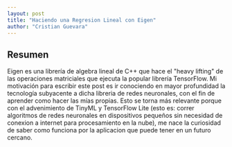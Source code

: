 ```yaml
---
layout: post
title: "Haciendo una Regresion Lineal con Eigen"
author: "Cristian Guevara"
---
```


## Resumen

Eigen es una librería de algebra lineal de C++ que hace el "heavy lifting" de las operaciones matriciales que ejecuta la popular librería TensorFlow. Mi motivación para escribir este post es ir conociendo en mayor profundidad la tecnología subyacente a dicha libreria de redes neuronales, con el fin de aprender como hacer las mías propias. Esto se torna más relevante porque con el advenimiento de TinyML y TensorFlow Lite (esto es: correr algoritmos de redes neuronales en dispositivos pequeños sin necesidad de conexion a internet para procesamiento en la nube), me nace la curiosidad de saber como funciona por la aplicacion que puede tener en un futuro cercano.
